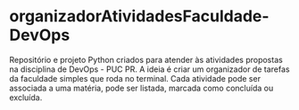 # organizadorAtividadesFaculdade-DevOps
Repositório e projeto Python criados para atender às atividades propostas na disciplina de DevOps - PUC PR.
A ideia é criar um organizador de tarefas da faculdade simples que roda no terminal. Cada atividade pode ser associada a uma matéria, pode ser listada, marcada como concluída ou excluída. 
